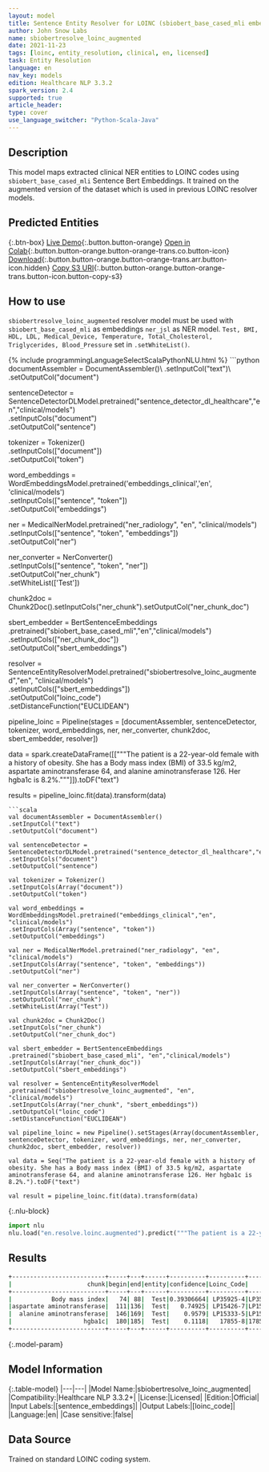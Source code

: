 ```yaml
---
layout: model
title: Sentence Entity Resolver for LOINC (sbiobert_base_cased_mli embeddings)
author: John Snow Labs
name: sbiobertresolve_loinc_augmented
date: 2021-11-23
tags: [loinc, entity_resolution, clinical, en, licensed]
task: Entity Resolution
language: en
nav_key: models
edition: Healthcare NLP 3.3.2
spark_version: 2.4
supported: true
article_header:
type: cover
use_language_switcher: "Python-Scala-Java"
---
```


## Description

This model maps extracted clinical NER entities to LOINC codes using `sbiobert_base_cased_mli` Sentence Bert Embeddings. It trained on the augmented version of the dataset which is used in previous LOINC resolver models.

## Predicted Entities



{:.btn-box}
[Live Demo](https://nlp.johnsnowlabs.com/demo){:.button.button-orange}
[Open in Colab](https://colab.research.google.com/github/JohnSnowLabs/spark-nlp-workshop/blob/master/tutorials/Certification_Trainings/Healthcare/24.Improved_Entity_Resolvers_in_SparkNLP_with_sBert.ipynb){:.button.button-orange.button-orange-trans.co.button-icon}
[Download](https://s3.amazonaws.com/auxdata.johnsnowlabs.com/clinical/models/sbiobertresolve_loinc_augmented_en_3.3.2_2.4_1637664939262.zip){:.button.button-orange.button-orange-trans.arr.button-icon.hidden}
[Copy S3 URI](s3://auxdata.johnsnowlabs.com/clinical/models/sbiobertresolve_loinc_augmented_en_3.3.2_2.4_1637664939262.zip){:.button.button-orange.button-orange-trans.button-icon.button-copy-s3}

## How to use

```sbiobertresolve_loinc_augmented``` resolver model must be used with ```sbiobert_base_cased_mli``` as embeddings ```ner_jsl``` as NER model. ```Test, BMI, HDL, LDL, Medical_Device, Temperature,
Total_Cholesterol, Triglycerides, Blood_Pressure``` set in ```.setWhiteList()```.


<div class="tabs-box" markdown="1">
{% include programmingLanguageSelectScalaPythonNLU.html %}
```python
documentAssembler = DocumentAssembler()\
.setInputCol("text")\
.setOutputCol("document")

sentenceDetector = SentenceDetectorDLModel.pretrained("sentence_detector_dl_healthcare","en","clinical/models")\
.setInputCols("document")\
.setOutputCol("sentence")

tokenizer = Tokenizer() \
.setInputCols(["document"]) \
.setOutputCol("token")

word_embeddings = WordEmbeddingsModel.pretrained('embeddings_clinical','en', 'clinical/models')\
.setInputCols(["sentence", "token"])\
.setOutputCol("embeddings")

ner = MedicalNerModel.pretrained("ner_radiology", "en", "clinical/models") \
.setInputCols(["sentence", "token", "embeddings"]) \
.setOutputCol("ner")

ner_converter = NerConverter() \
.setInputCols(["sentence", "token", "ner"]) \
.setOutputCol("ner_chunk")\
.setWhiteList(['Test'])

chunk2doc = Chunk2Doc().setInputCols("ner_chunk").setOutputCol("ner_chunk_doc")

sbert_embedder = BertSentenceEmbeddings\
.pretrained("sbiobert_base_cased_mli","en","clinical/models")\
.setInputCols(["ner_chunk_doc"])\
.setOutputCol("sbert_embeddings")


resolver = SentenceEntityResolverModel.pretrained("sbiobertresolve_loinc_augmented","en", "clinical/models") \
.setInputCols(["sbert_embeddings"]) \
.setOutputCol("loinc_code")\
.setDistanceFunction("EUCLIDEAN")

pipeline_loinc = Pipeline(stages = [documentAssembler, sentenceDetector, tokenizer, word_embeddings, ner, ner_converter, chunk2doc, sbert_embedder, resolver])

data = spark.createDataFrame([["""The patient is a 22-year-old female with a history of obesity. She has a Body mass index (BMI) of 33.5 kg/m2, aspartate aminotransferase 64, and alanine aminotransferase 126. Her hgba1c is 8.2%."""]]).toDF("text")

results = pipeline_loinc.fit(data).transform(data)
```
```scala
val documentAssembler = DocumentAssembler()
.setInputCol("text")
.setOutputCol("document")

val sentenceDetector = SentenceDetectorDLModel.pretrained("sentence_detector_dl_healthcare","en","clinical/models")
.setInputCols("document")
.setOutputCol("sentence")

val tokenizer = Tokenizer() 
.setInputCols(Array("document"))
.setOutputCol("token")

val word_embeddings = WordEmbeddingsModel.pretrained("embeddings_clinical","en", "clinical/models")
.setInputCols(Array("sentence", "token"))
.setOutputCol("embeddings")

val ner = MedicalNerModel.pretrained("ner_radiology", "en", "clinical/models") 
.setInputCols(Array("sentence", "token", "embeddings")) 
.setOutputCol("ner")

val ner_converter = NerConverter() 
.setInputCols(Array("sentence", "token", "ner")) 
.setOutputCol("ner_chunk")
.setWhiteList(Array("Test"))

val chunk2doc = Chunk2Doc() 
.setInputCols("ner_chunk") 
.setOutputCol("ner_chunk_doc")

val sbert_embedder = BertSentenceEmbeddings
.pretrained("sbiobert_base_cased_mli", "en","clinical/models")
.setInputCols(Array("ner_chunk_doc"))
.setOutputCol("sbert_embeddings")

val resolver = SentenceEntityResolverModel
.pretrained("sbiobertresolve_loinc_augmented", "en", "clinical/models") 
.setInputCols(Array("ner_chunk", "sbert_embeddings")) 
.setOutputCol("loinc_code")
.setDistanceFunction("EUCLIDEAN")

val pipeline_loinc = new Pipeline().setStages(Array(documentAssembler, sentenceDetector, tokenizer, word_embeddings, ner, ner_converter, chunk2doc, sbert_embedder, resolver))

val data = Seq("The patient is a 22-year-old female with a history of obesity. She has a Body mass index (BMI) of 33.5 kg/m2, aspartate aminotransferase 64, and alanine aminotransferase 126. Her hgba1c is 8.2%.").toDF("text")

val result = pipeline_loinc.fit(data).transform(data)
```


{:.nlu-block}
```python
import nlu
nlu.load("en.resolve.loinc.augmented").predict("""The patient is a 22-year-old female with a history of obesity. She has a Body mass index (BMI) of 33.5 kg/m2, aspartate aminotransferase 64, and alanine aminotransferase 126. Her hgba1c is 8.2%.""")
```

</div>

## Results

```bash
+--------------------------+-----+---+------+----------+----------+--------------------------------------------------+--------------------------------------------------+
|                     chunk|begin|end|entity|confidence|Loinc_Code|                                         all_codes|                                       resolutions|
+--------------------------+-----+---+------+----------+----------+--------------------------------------------------+--------------------------------------------------+
|           Body mass index|   74| 88|  Test|0.39306664| LP35925-4|LP35925-4:::BDYCRC:::LP172732-2:::39156-5:::LP7...|body mass index:::body circumference:::body mus...|
|aspartate aminotransferase|  111|136|  Test|   0.74925| LP15426-7|LP15426-7:::14409-7:::LP307348-5:::LP15333-5:::...|aspartate aminotransferase::: aspartate transam...|
|  alanine aminotransferase|  146|169|  Test|    0.9579| LP15333-5|LP15333-5:::LP307326-1:::16324-6:::LP307348-5::...|alanine aminotransferase:::alanine aminotransfe...|
|                    hgba1c|  180|185|  Test|    0.1118|   17855-8|17855-8:::4547-6:::55139-0:::72518-4:::45190-6:...| hba1c::: hgb a1::: hb1::: hcds1::: hhc1::: htr...|
+--------------------------+-----+---+------+----------+----------+--------------------------------------------------+--------------------------------------------------+


```

{:.model-param}
## Model Information

{:.table-model}
|---|---|
|Model Name:|sbiobertresolve_loinc_augmented|
|Compatibility:|Healthcare NLP 3.3.2+|
|License:|Licensed|
|Edition:|Official|
|Input Labels:|[sentence_embeddings]|
|Output Labels:|[loinc_code]|
|Language:|en|
|Case sensitive:|false|

## Data Source

Trained on standard LOINC coding system.
